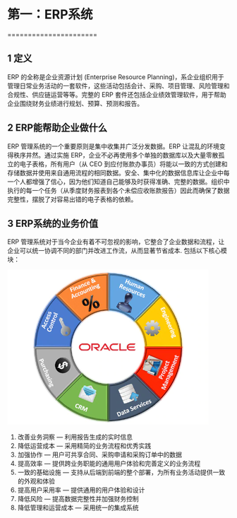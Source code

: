 # 第一：ERP系统
======================
## 1 定义
ERP 的全称是企业资源计划 (Enterprise Resource Planning)，系企业组织用于管理日常业务活动的一套软件，这些活动包括会计、采购、项目管理、风险管理和合规性、供应链运营等等。完整的 ERP 套件还包括企业绩效管理软件，用于帮助企业围绕财务业绩进行规划、预算、预测和报告。

## 2 ERP能帮助企业做什么
ERP 管理系统的一个重要原则是集中收集并广泛分发数据。ERP 让混乱的环境变得秩序井然。通过实施 ERP，企业不必再使用多个单独的数据库以及大量零散孤立的电子表格，所有用户（从 CEO 到应付账款办事员）将能以一致的方式创建和存储数据并使用来自通用流程的相同数据。安全、集中化的数据信息库让企业中每一个人都增强了信心，因为他们知道自己能够及时获得准确、完整的数据。组织中执行的每一个任务（从季度财务报表到各个未偿应收账款报告）因此而确保了数据完整性，摆脱了对容易出错的电子表格的依赖。

## 3 ERP系统的业务价值
ERP 管理系统对于当今企业有着不可忽视的影响，它整合了企业数据和流程，让企业可以统一协调不同的部门并改进工作流，从而显著节省成本. 包括以下核心模块：

![cb90-what-is-erp-2-511796](_static/image/cb90-what-is-erp-2-5117968)

1. 改善业务洞察 — 利用报告生成的实时信息
2. 降低运营成本 — 采用精简的业务流程和优秀实践
3. 加强协作 — 用户可共享合同、采购申请和采购订单中的数据
4. 提高效率 — 提供跨业务职能的通用用户体验和完善定义的业务流程
5. 一致的基础设施 — 支持从后端到前端的整个部署，为所有业务活动提供一致的外观和体验
7. 提高用户采用率 — 提供通用的用户体验和设计
8. 降低风险 — 提高数据完整性并加强财务控制
9. 降低管理和运营成本 — 采用统一的集成系统